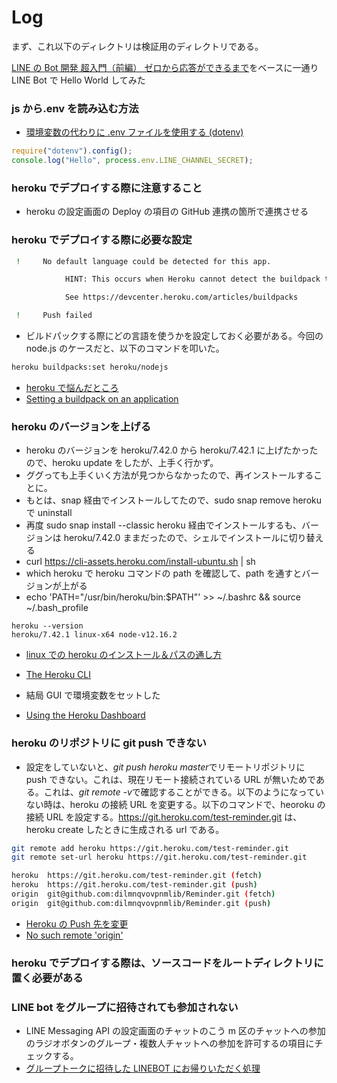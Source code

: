 # Log
まず、これ以下のディレクトリは検証用のディレクトリである。

[LINE の Bot 開発 超入門（前編） ゼロから応答ができるまで](https://qiita.com/nkjm/items/38808bbc97d6927837cd)をベースに一通り LINE Bot で Hello World してみた

### js から.env を読み込む方法

- [環境変数の代わりに .env ファイルを使用する (dotenv)](https://maku77.github.io/nodejs/env/dotenv.html)

```js
require("dotenv").config();
console.log("Hello", process.env.LINE_CHANNEL_SECRET);
```

### heroku でデプロイする際に注意すること

- heroku の設定画面の Deploy の項目の GitHub 連携の箇所で連携させる

### heroku でデプロイする際に必要な設定

```bash
 !     No default language could be detected for this app.

			HINT: This occurs when Heroku cannot detect the buildpack to use for this application automatically.

			See https://devcenter.heroku.com/articles/buildpacks

 !     Push failed
```

- ビルドパックする際にどの言語を使うかを設定しておく必要がある。今回の node.js のケースだと、以下のコマンドを叩いた。

```bash
heroku buildpacks:set heroku/nodejs
```

- [heroku で悩んだところ](https://qiita.com/takuto_neko_like/items/52c6c52385386544aa62)
- [Setting a buildpack on an application](https://devcenter.heroku.com/articles/buildpacks#setting-a-buildpack-on-an-application)

### heroku のバージョンを上げる

- heroku のバージョンを heroku/7.42.0 から heroku/7.42.1 に上げたかったので、heroku update をしたが、上手く行かず。
- ググっても上手くいく方法が見つからなかったので、再インストールすることに。
- もとは、snap 経由でインストールしてたので、sudo snap remove heroku で uninstall
- 再度 sudo snap install --classic heroku 経由でインストールするも、バージョンは heroku/7.42.0 ままだったので、シェルでインストールに切り替える
- curl https://cli-assets.heroku.com/install-ubuntu.sh | sh
- which heroku で heroku コマンドの path を確認して、path を通すとバージョンが上がる
- echo 'PATH="/usr/bin/heroku/bin:\$PATH"' >> ~/.bashrc && source ~/.bash_profile

```
heroku --version
heroku/7.42.1 linux-x64 node-v12.16.2
```

- [linux での heroku のインストール＆パスの通し方](https://skill-up-engineering.com/2016/06/21/post-1611/)
- [The Heroku CLI](https://devcenter.heroku.com/articles/heroku-cli)

- 結局 GUI で環境変数をセットした
- [Using the Heroku Dashboard](https://devcenter.heroku.com/articles/config-vars#using-the-heroku-dashboard)

### heroku のリポジトリに git push できない

- 設定をしていないと、*git push heroku master*でリモートリポジトリに push できない。これは、現在リモート接続されている URL が無いためである。これは、*git remote -v*で確認することができる。以下のようになっていない時は、heroku の接続 URL を変更する。以下のコマンドで、heoroku の接続 URL を設定する。https://git.heroku.com/test-reminder.git は、heroku create したときに生成される url である。

```bash
git remote add heroku https://git.heroku.com/test-reminder.git
git remote set-url heroku https://git.heroku.com/test-reminder.git
```

```bash
heroku	https://git.heroku.com/test-reminder.git (fetch)
heroku	https://git.heroku.com/test-reminder.git (push)
origin	git@github.com:dilmnqvovpnmlib/Reminder.git (fetch)
origin	git@github.com:dilmnqvovpnmlib/Reminder.git (push)
```

- [Heroku の Push 先を変更](https://qiita.com/Tattsum/items/b86c9d698b0727934836)
- [No such remote 'origin'](https://qiita.com/KTakata/items/3e5073072e037c289a3a)

### heroku でデプロイする際は、ソースコードをルートディレクトリに置く必要がある

### LINE bot をグループに招待されても参加されない

- LINE Messaging API の設定画面のチャットのこう m 区のチャットへの参加のラジオボタンのグループ・複数人チャットへの参加を許可するの項目にチェックする。
- [グループトークに招待した LINEBOT にお帰りいただく処理](https://qiita.com/q_masa/items/8589046025dc84709ed8#bot%E3%81%AE%E8%A8%AD%E5%AE%9A%E5%A4%89%E6%9B%B4)
